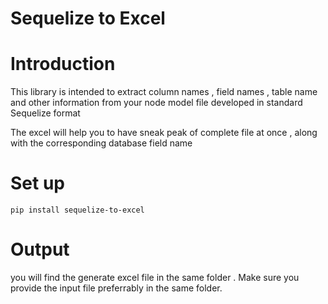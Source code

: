 # Sequelize to Excel

# [](#introduction) Introduction

This library is intended to extract column names , field names , table name and other information from your node model file developed in standard Sequelize format

The excel will help you to have sneak peak of complete file at once , along with the corresponding database field name

# [](#setup) Set up

```
pip install sequelize-to-excel
```

# [](#Output) Output

you will find the generate excel file in the same folder .
Make sure you provide the input file preferrably in the same folder.